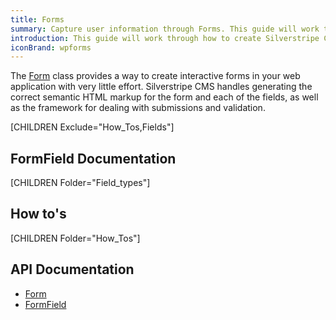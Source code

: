 ```yaml
---
title: Forms
summary: Capture user information through Forms. This guide will work through how to create Silverstripe CMS forms, adding and modifying fields and how to handle form submissions.
introduction: This guide will work through how to create Silverstripe CMS forms, adding and modifying fields and how to handle form submissions.
iconBrand: wpforms
---
```


The [Form](api:SilverStripe\Forms\Form) class provides a way to create interactive forms in your web application with very little effort. 
Silverstripe CMS handles generating the correct semantic HTML markup for the form and each of the fields, as well as the 
framework for dealing with submissions and validation.

[CHILDREN Exclude="How_Tos,Fields"]

## FormField Documentation

[CHILDREN Folder="Field_types"]

## How to's

[CHILDREN Folder="How_Tos"]

## API Documentation

* [Form](api:SilverStripe\Forms\Form)
* [FormField](api:SilverStripe\Forms\FormField)
